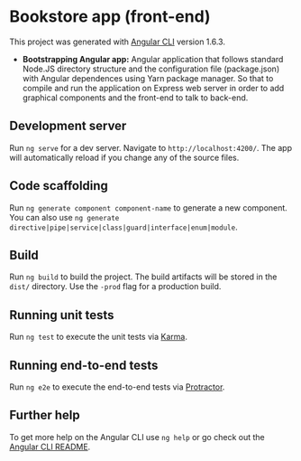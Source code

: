 # Bookstore app (front-end)

This project was generated with [Angular CLI](https://github.com/angular/angular-cli) version 1.6.3.

- __Bootstrapping Angular app:__ Angular application that follows standard Node.JS directory structure and the configuration file (package.json) with Angular dependences using Yarn package manager. So that to compile and run the application on Express web server in order to add graphical components and the front-end to talk to back-end. 

## Development server

Run `ng serve` for a dev server. Navigate to `http://localhost:4200/`. The app will automatically reload if you change any of the source files.

## Code scaffolding

Run `ng generate component component-name` to generate a new component. You can also use `ng generate directive|pipe|service|class|guard|interface|enum|module`.

## Build

Run `ng build` to build the project. The build artifacts will be stored in the `dist/` directory. Use the `-prod` flag for a production build.

## Running unit tests

Run `ng test` to execute the unit tests via [Karma](https://karma-runner.github.io).

## Running end-to-end tests

Run `ng e2e` to execute the end-to-end tests via [Protractor](http://www.protractortest.org/).

## Further help

To get more help on the Angular CLI use `ng help` or go check out the [Angular CLI README](https://github.com/angular/angular-cli/blob/master/README.md).
